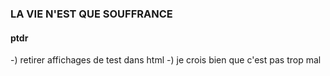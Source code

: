 ### LA VIE N'EST QUE SOUFFRANCE

#### ptdr

-) retirer affichages de test dans html
-) je crois bien que c'est pas trop mal
